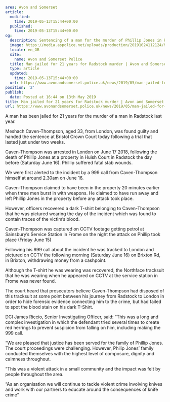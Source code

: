 ```yaml
area: Avon and Somerset
article:
  modified:
    time: 2019-05-13T15:44+00:00
  published:
    time: 2019-05-13T15:44+00:00
og:
  description: Sentencing of a man for the murder of Phillip Jones in Radstock in 2018&#8230;
  image: https://media.aspolice.net/uploads/production/20191024112124/Meshach-Caven-Thompson-custody-image.jpg1_.jpg
  locale: en_GB
  site:
    name: Avon and Somerset Police
  title: Man jailed for 21 years for Radstock murder | Avon and Somerset Police
  type: article
  updated:
    time: 2019-05-13T15:44+00:00
  url: https://www.avonandsomerset.police.uk/news/2019/05/man-jailed-for-21-years-for-radstock-murder/
position: '2'
publish:
  date: Posted at 16:44 on 13th May 2019
title: Man jailed for 21 years for Radstock murder | Avon and Somerset Police
url: https://www.avonandsomerset.police.uk/news/2019/05/man-jailed-for-21-years-for-radstock-murder/
```

A man has been jailed for 21 years for the murder of a man in Radstock last year.

Meshach Caven-Thompson, aged 33, from London, was found guilty and handed the sentence at Bristol Crown Court today following a trial that lasted just under two weeks.

Caven-Thompson was arrested in London on June 17 2018, following the death of Phillip Jones at a property in Huish Court in Radstock the day before (Saturday June 16). Phillip suffered fatal stab wounds.

We were first alerted to the incident by a 999 call from Caven-Thompson himself at around 2.30am on June 16.

Caven-Thompson claimed to have been in the property 20 minutes earlier when three men burst in with weapons. He claimed to have run away and left Phillip Jones in the property before any attack took place.

However, officers recovered a dark T-shirt belonging to Caven-Thompson that he was pictured wearing the day of the incident which was found to contain traces of the victim’s blood.

Caven-Thompson was captured on CCTV footage getting petrol at Sainsbury’s Service Station in Frome on the night the attack on Phillip took place (Friday June 15)

Following his 999 call about the incident he was tracked to London and pictured on CCTV the following morning (Saturday June 16) on Brixton Rd, in Brixton, withdrawing money from a cashpoint.

Although the T-shirt he was wearing was recovered, the Northface tracksuit that he was wearing when he appeared on CCTV at the service station in Frome was never found.

The court heard that prosecutors believe Caven-Thompson had disposed of this tracksuit at some point between his journey from Radstock to London in order to hide forensic evidence connecting him to the crime, but had failed to spot the blood stain on his dark T-Shirt.

DCI James Riccio, Senior Investigating Officer, said: “This was a long and complex investigation in which the defendant tried several times to create red herrings to prevent suspicion from falling on him, including making the 999 call.

“We are pleased that justice has been served for the family of Phillip Jones. The court proceedings were challenging. However, Philip Jones’ family conducted themselves with the highest level of composure, dignity and calmness throughout.

“This was a violent attack in a small community and the impact was felt by people throughout the area.

“As an organisation we will continue to tackle violent crime involving knives and work with our partners to educate around the consequences of knife crime”
